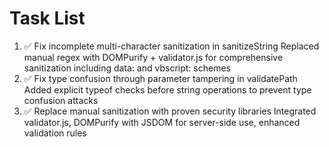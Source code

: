 # Task List

1. ✅ Fix incomplete multi-character sanitization in sanitizeString
Replaced manual regex with DOMPurify + validator.js for comprehensive sanitization including data: and vbscript: schemes
2. ✅ Fix type confusion through parameter tampering in validatePath
Added explicit typeof checks before string operations to prevent type confusion attacks
3. ✅ Replace manual sanitization with proven security libraries
Integrated validator.js, DOMPurify with JSDOM for server-side use, enhanced validation rules

